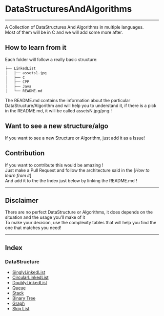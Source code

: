# DataStructuresAndAlgorithms

----------------

A Collection of DataStructures And Algorithms in multiple languages.  
Most of them will be in C and we will add some more after.  

## How to learn from it

Each folder will follow a really basic structure:  

```bash
├── LinkedList
│   ├── assets1.jpg
│   ├── C
│   ├── CPP
│   ├── Java
│   └── README.md
```

The README.md contains the information about the particular DataStructure/Algorithm and will help you to understand it, if there is a pick in the README.md, it will be called assetsN.jpg/png !  

## Want to see a new structure/algo

If you want to see a new Structure or Algorithm, just add it as a Issue!  

## Contribution

If you want to contribute this would be amazing !  
Just make a Pull Request and follow the architecture said in the [*How to learn from it*]  
And add it to the the Index just below by linking the README.md !  

----------------

## Disclaimer

There are no perfect DataStructure or Algorithms, it does depends on the situation and the usage you'll make of it  
To make your decision, use the complexity tables that will help you find the one that matches you need!  

----------------

## Index

### DataStructure

- [SinglyLinkedList](SinglyLinkedList/README.md)
- [CircularLinkedList](CircularLinkedList/README.md)
- [DoublyLinkedList](DoublyLinkedList/README.md)
- [Queue](Queue/README.md)
- [Stack](Stack/README.md)
- [Binary Tree](BinaryTree/README.md)
- [Graph](Graph/README.md)
- [Skip List](SkipList/README.md)
